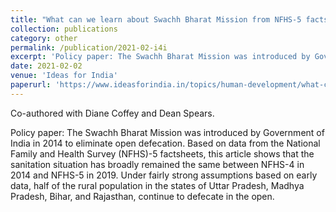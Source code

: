 ```yaml
---
title: "What can we learn about Swachh Bharat Mission from NFHS-5 factsheets?"
collection: publications
category: other
permalink: /publication/2021-02-i4i
excerpt: 'Policy paper: The Swachh Bharat Mission was introduced by Government of India in 2014 to eliminate open defecation. Based on data from the National Family and Health Survey (NFHS)-5 factsheets, this article shows that the sanitation situation has broadly remained the same between NFHS-4 in 2014 and NFHS-5 in 2019. Under fairly strong assumptions based on early data, half of the rural population in the states of Uttar Pradesh, Madhya Pradesh, Bihar, and Rajasthan, continue to defecate in the open.'
date: 2021-02-02
venue: 'Ideas for India'
paperurl: 'https://www.ideasforindia.in/topics/human-development/what-can-we-learn-about-swachh-bharat-mission-from-the-nfhs-5-factsheets.html'
---
```


Co-authored with Diane Coffey and Dean Spears.

Policy paper: The Swachh Bharat Mission was introduced by Government of India in 2014 to eliminate open defecation. Based on data from the National Family and Health Survey (NFHS)-5 factsheets, this article shows that the sanitation situation has broadly remained the same between NFHS-4 in 2014 and NFHS-5 in 2019. Under fairly strong assumptions based on early data, half of the rural population in the states of Uttar Pradesh, Madhya Pradesh, Bihar, and Rajasthan, continue to defecate in the open.